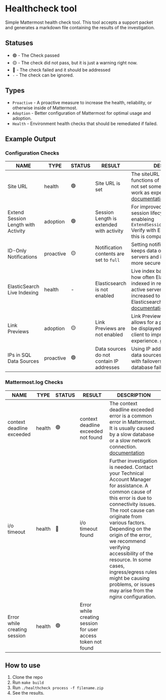 # Healthcheck tool

Simple Mattermost health check tool. This tool accepts a support packet and generates a markdown file containing the results of the investigation.

## Statuses

- 🟢 - The Check passed
- 🟡 - The check did not pass, but it is just a warning right now.
- 🔴 - The check failed and it should be addressed
- `-` - The check can be ignored. 

## Types

- `Proactive` - A proactive measure to increase the health, reliability, or otherwise inside of Mattermost.
- `Adoption` - Better configuration of Mattermost for optimal usage and adoption.
- `Health` - Environment health checks that should be remediated if failed. 

## Example Output

### Configuration Checks

|                NAME                 |   TYPE    | STATUS |                  RESULT                  |                                                                                                                                           DESCRIPTION                                                                                                                                            |
|-------------------------------------|-----------|--------|------------------------------------------|--------------------------------------------------------------------------------------------------------------------------------------------------------------------------------------------------------------------------------------------------------------------------------------------------|
| Site URL                            | health    | 🟢     | Site URL is set                          | The siteURL is required by many functions of Mattermost. With it not set some features may not work as expected. [documentation](https://docs.mattermost.com/configure/web-server-configuration-settings.html#site-url)                                                                          |
| Extend Session Length with Activity | adoption  | 🟢     | Session Length is extended with activity | For improved end-user login session lifecycle, consider enableing `ExtendSessionLengthWithActivity` Verify with Enterprise policies if this is compatible. [documenation](https://docs.mattermost.com/configure/session-lengths-configuration-settings.html#extend-session-length-with-activity) |
| ID-Only Notifications               | proactive | 🟡     | Notification contents are set to `full`  | Setting notifications to ID-Only keeps data off Google / Apple servers and in turn your server is more secure. [documentation](https://docs.mattermost.com/configure/site-configuration-settings.html#push-notification-contents)                                                                |
| ElasticSearch Live Indexing         | health    | -      | Elasticsearch is not enabled             | Live index batch size controls how often Elasticsearch is indexed in real time. On highly active servers this needs to be increased to prevent an Elasticsearch crash. [documentation](https://docs.mattermost.com/configure/environment-configuration-settings.html#live-indexing-batch-size)   |
| Link Previews                       | adoption  | 🟡     | Link Previews are not enabled            | Link Previews are a feature that allows for a preview of a link to be displayed in the Mattermost client to improve end user experience. [documentation](https://docs.mattermost.com/configure/site-configuration-settings.html#posts-enablemessagelinkpreviews)                                 |
| IPs in SQL Data Sources             | proactive | 🟢     | Data sources do not contain IP addresses | Using IP addresses in your SQL data sources can cause issues with failovers in the event of a database failure. [documentation](https://docs.mattermost.com/configure/environment-configuration-settings.html#database-datasource)                                                               |

### Mattermost.log Checks

|             NAME             |  TYPE  | STATUS |                          RESULT                            |                                                                                                                                                                                                      DESCRIPTION                                                                                                                                                                                                      |
|------------------------------|--------|--------|--------------------------------------------------------------|-----------------------------------------------------------------------------------------------------------------------------------------------------------------------------------------------------------------------------------------------------------------------------------------------------------------------------------------------------------------------------------------------------------------------|
| context deadline exceeded    | health | 🟢     | context deadline exceeded not found                          | The context deadline exceeded error is a common error in Mattermost. It is usually caused by a slow database or a slow network connection. [documentation](https://docs.mattermost.com/install/troubleshooting.html#context-deadline-exceeded)                                                                                                                                                                        |
| i/o timeout                  | health | 🔴     | i/o timeout found                                            | Further investigation is needed.  Contact your Technical Account Manager for assistance. A common cause of this error is due to connectivity issues.  The root cause can originate from various factors. Depending on the origin of the error, we recommend verifying accessibility of the resource. In some cases, ingress/egress rules might be causing problems, or issues may arise from the nginx configuration. |
| Error while creating session | health | 🟢     | Error while creating session for user access token not found |                                              
## How to use

1. Clone the repo
2. Run `make build`
3. Run `./healthcheck process -f filename.zip` 
4. See the results. 